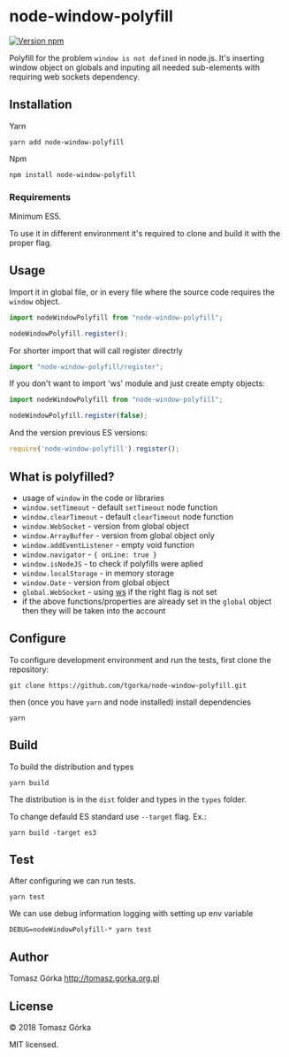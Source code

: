 # node-window-polyfill

[![Version npm](https://img.shields.io/npm/v/node-window-polyfill.svg)](https://www.npmjs.com/package/node-window-polyfill)

Polyfill for the problem `window is not defined` in node.js.
It's inserting window object on globals 
and inputing all needed sub-elements 
with requiring web sockets dependency.

## Installation

Yarn
```
yarn add node-window-polyfill
```

Npm
```
npm install node-window-polyfill
```

### Requirements 
Minimum ES5.

To use it in different environment it's required to clone and build it with the proper flag.

## Usage

Import it in global file, or in every file 
where the source code requires the `window` object.

```typescript
import nodeWindowPolyfill from "node-window-polyfill";

nodeWindowPolyfill.register();
```

For shorter import that will call register directrly
```typescript
import "node-window-polyfill/register";
```

If you don't want to import 'ws' module and just create empty objects:
```typescript
import nodeWindowPolyfill from "node-window-polyfill";

nodeWindowPolyfill.register(false);
```

And the version previous ES versions:
```javascript
require('node-window-polyfill').register();
```

## What is polyfilled?

- usage of `window` in the code or libraries
- `window.setTimeout` - default `setTimeout` node function
- `window.clearTimeout` - default `clearTimeout` node function
- `window.WebSocket` - version from global object 
- `window.ArrayBuffer` - version from global object only
- `window.addEventListener` - empty void function
- `window.navigator` - `{ onLine: true }`
- `window.isNodeJS` - to check if polyfills were aplied
- `window.localStorage` - in memory storage
- `window.Date` - version from global object
- `global.WebSocket` - using [ws](https://www.npmjs.com/package/ws) if the right flag is not set
- if the above functions/properties are already set in the `global` object then they will be taken into the account

## Configure

To configure development environment and run the tests, 
first clone the repository:

```
git clone https://github.com/tgorka/node-window-polyfill.git
```

then (once you have `yarn` and node installed) install dependencies

```
yarn
```

## Build

To build the distribution and types

```
yarn build
```

The distribution is in the `dist` folder and types in the `types` folder.

To change defauld ES standard use `--target` flag. Ex.:
```
yarn build -target es3
```

## Test

After configuring we can run tests.

```
yarn test
```

We can use debug information logging with setting up env variable

```
DEBUG=nodeWindowPolyfill-* yarn test
```

## Author
Tomasz Górka <http://tomasz.gorka.org.pl>

## License
&copy; 2018 Tomasz Górka

MIT licensed.
